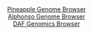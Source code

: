 <div id="Pineapple_Genome_Browser" align="center">
  <a href="https://igv.org/app/?sessionURL=blob:zZNda9swFIb_i6BlA8eW7cRfEEY.m9Cu3dJmLinFKI7sqLElR1LspiH_fWdlYzcdNBcbA1_oHGTrvI8eH1BNpWKCowg5pt0xbRsZSK1Fc0vKqqDXpKQKRRkpFDWQpBmVlKcURQeUEaXJfHYFb661rlRkWUxXrZLwXJjKNUlJXgQnjTJTUVoDURRkKSTRQiqrL0ktLJbXrYYuSVWZcLZrdqwV0cQiRbUWXAmrojxPGvhe8quV5JSLkiblrtDsdYAE5oEZV2ZGPvXi216aUqUu6X666vYup71v7mi.uPAGi_nNJJ578fktyznRO0m7AR.cOeOv5eczp1.73tAJoGzS2WTrTXcVpc2ZOzwfPVdMUtW1fTtwPey3PcDD.Io._0_J4WEnprcDf1GO243fOPU23gCDTTwhTTDW_WHwZnIfHQ1UiHQHPqB0Lf3IxoaLPaPjeK0fSzswMA6BjxQMRQ.PBtKSpBvY_nBAel.BNUjR7e5VIAMJuaISRa0QY98OQ6fT9ts4DO2jcUA7Wfw9uOP5LPSx03McL8lYoUHpVaJ4pUzCuVmnmZm_nEgT8KXO3UQWs5vnIRR4_nJ390QXg6f7q9n15g88DQTHv14ihH3PVP_EvfcMYurlqcLF96MafjD_AvBcr2f14Mu4f9WvAx.aeLCejt6EFEDk0wBlQpZEw37oQPnTu5pIRriGRs0UW7KC6X0MLEWDIttxQV.UikKAj0jmyw_YwIbdwR9_a.oeH4_fAQ--">Pineapple Genome Browser</a>
</div>
<div id="Alphonso_Genome_Browser" align="center">
  <a href="https://igv.org/app/?sessionURL=blob:zZJRT9swGEX_iyWmTUoT26EJiYSmlhaoOgajlFIQir6mTmrm2MF2U2jV_z6DNu1lSPRh06Q8OJ.c.N7js0EN04YriVJEfdL2CUEeMgu1GkFVC_YVKmZQWoAwzEOaFUwzmTOUblABxsL48ov7cmFtbdIg4LZuVSBL5ZvQhwrWSsLK.LmqgiMlBMyUBqu0CboaGhXwsmmt2Azq2ndnh347mIOFAES9UNKooGayzFbuf9mvUVYyqSqWVUth.WuAzOVxGed.AZ87k1Enz5kxQ_Y8mB92hoPOddgf355ER7fj89PJOJp8GPFSgl1qdqiHnebxSE9tePKQj3m8Fnu0e9Nn09X6cboX9j70n2qumTkkMTkIIxyHiUPD5Zw9_U.t3cN3bH6ekOuriMJL4Wi0R4_1cHRx8zCrLwWF3sEb3bceEipfOhtQvtBxSrAX4shr06j1siQHHsYvhLTiKL2795DVkH932.82yD7Xzhlk2OPyVR8PKT1nGqWtBOOYJAlt78f7OEnI1tugpRZ_D._x.DKJMe1QGmUFF9YJPc.MrI0PUvpNXvjlekeeSnVpeAan4Tl3MHsXBTHD3lN0M71eR380aR87Au7w10t0Vd.T6Z.4954gvp3tKtxgeUGtMdVwYOpi0UzO9IkDVTX9bnH17U1Au8EplK7Auv1u4l5_GteA5iCtGzTc8BkX3D5PHEe1QimhoRMX5UooZyLS5ewj9rBH2vjTb0HD7f32Bw--">Alphonso Genome Browser</a>
</div>


<div id="DAF_Genomics_Browser" align="center">
  <a href="https://igv.org/app/?sessionURL=blob:tZFra9swFIb_iyD95JvkW2wIw1uSrnRJaYIXSClBtY9jU1vyJDlxGvLfJ7yOwS6MQQeSkDiX99V5zugAQlacoRgRC_sWxshAsuTHNW3aGpa0AYnigtYSDCSgAAEsAxSfUUGlounqk64slWplbNs5Lcw9MN5UmbSka9HWlLxTJehUk1i0oS.c0aO0Mt7oZEVtWrclZ5LbNMtAStOxW2D73ZHq43tsN7SEXdPVqhpUd9qENpZbBdVuK5ZD_xcj_0FZr.pdslknQ_0tnG7ySXJ7k3x2Z.n2OviwTe8.btJgc7Wu9oyqTsBEBfnLtb959kN_RN5PMYs8F_Iym60OTjJyp1ezvq0EyAkO8dgNnAC76GKgmmedhoCyUuAYe0ZIxgbxPPP16vqBnoLgFYofHg2kBM2edfrDGalTq1EhCV.6gZqBuMhBoNiMHCfEUUR8L_ScKMIX44w6Ub8xy3m6ikKHJIQE1hNttH5R1cMAtdCvwbcC.VNnvf8V1HzZL9pxc.jdxfRJbUdkvmT3_Wkf1fni_regPO3_jx8ruGio0qFvz1cstNZ6DTD1g4t7ebx8BQ--">DAF Genomics Browser</a>
</div>
